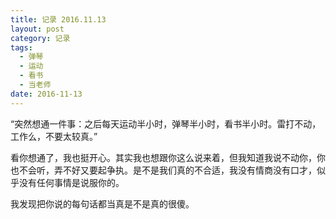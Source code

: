 ```yaml
---
title: 记录 2016.11.13
layout: post
category: 记录
tags:
  - 弹琴
  - 运动
  - 看书
  - 当老师
date: 2016-11-13
---
```


“突然想通一件事：之后每天运动半小时，弹琴半小时，看书半小时。雷打不动，工作么，不要太较真。”

看你想通了，我也挺开心。其实我也想跟你这么说来着，但我知道我说不动你，你也不会听，弄不好又要起争执。是不是我们真的不合适，我没有情商没有口才，似乎没有任何事情是说服你的。

我发现把你说的每句话都当真是不是真的很傻。
